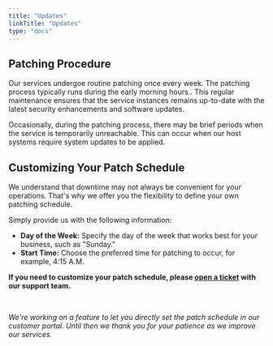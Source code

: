 ```yaml
---
title: "Updates"
linkTitle: "Updates"
type: "docs"
---
```


## Patching Procedure

Our services undergoe routine patching once every week. The patching process typically runs during the early morning hours.. This regular maintenance ensures that the service instances remains up-to-date with the latest security enhancements and software updates.

Occasionally, during the patching process, there may be brief periods when the service is temporarily unreachable. This can occur when our host systems require system updates to be applied.

## Customizing Your Patch Schedule

We understand that downtime may not always be convenient for your operations. That's why we offer you the flexibility to define your own patching schedule.

Simply provide us with the following information:

- **Day of the Week:** Specify the day of the week that works best for your business, such as "Sunday."
- **Start Time:** Choose the preferred time for patching to occur, for example, 4:15 A.M.

**If you need to customize your patch schedule, please [open a ticket](https://customerservice.plusserver.com/support/ticket-create) with our support team.**

<br>

*We're working on a feature to let you directly set the patch schedule in our customer portal. Until then we thank you for your patience as we improve our services.*
